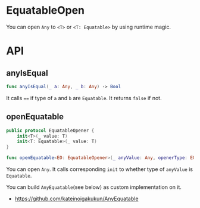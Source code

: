# EquatableOpen

You can open `Any` to `<T>` or `<T: Equatable>` by using runtime magic.

# API

## anyIsEqual

```swift
func anyIsEqual(_ a: Any, _ b: Any) -> Bool
```

It calls `==` if type of `a` and `b` are `Equatable`.
It returns `false` if not.

## openEquatable

```swift
public protocol EquatableOpener {
    init<T>(_ value: T)
    init<T: Equatable>(_ value: T)
}

func openEquatable<EO: EquatableOpener>(_ anyValue: Any, openerType: EO.Type) -> EO
```

You can open `Any`.
It calls corresponding `init` to whether type of `anyValue` is `Equatable`.

You can build `AnyEquatable`(see below) as custom implementation on it.

- https://github.com/kateinoigakukun/AnyEquatable

